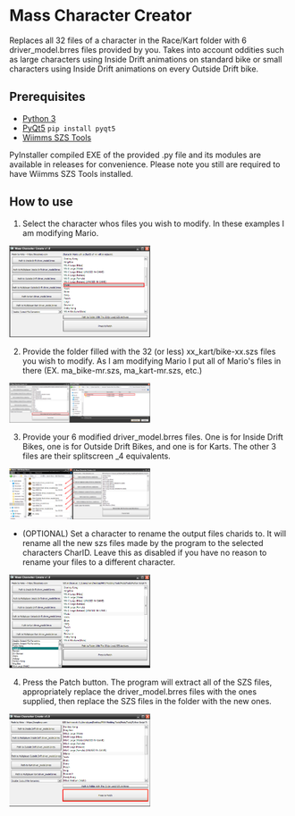 # Mass Character Creator
Replaces all 32 files of a character in the Race/Kart folder with 6 driver_model.brres files provided by you.
Takes into account oddities such as large characters using Inside Drift animations on standard bike or small characters using Inside Drift animations on every Outside Drift bike.

## Prerequisites
- [Python 3](https://www.python.org/downloads/release/python-3124/)
- [PyQt5](https://pypi.org/project/PyQt5) ```pip install pyqt5```
- [Wiimms SZS Tools](https://szs.wiimm.de/download.html)

PyInstaller compiled EXE of the provided .py file and its modules are available in releases for convenience. Please note you still are required to have Wiimms SZS Tools installed.

## How to use

1. Select the character whos files you wish to modify. In these examples I am modifying Mario.
<img src="tutorial/stp1.png" width="50%"/>

2. Provide the folder filled with the 32 (or less) xx_kart/bike-xx.szs files you wish to modify. As I am modifying Mario I put all of Mario's files in there (EX. ma_bike-mr.szs, ma_kart-mr.szs, etc.)
<img src="tutorial/stp2.png" width="50%"/>

3. Provide your 6 modified driver_model.brres files. One is for Inside Drift Bikes, one is for Outside Drift Bikes, and one is for Karts. The other 3 files are their splitscreen _4 equivalents.
<img src="tutorial/stp3.png" width="50%"/>

- (OPTIONAL) Set a character to rename the output files charids to. It will rename all the new szs files made by the program to the selected characters CharID.
Leave this as disabled if you have no reason to rename your files to a different character.
<img src="tutorial/opt.png" width="50%"/>

4. Press the Patch button. The program will extract all of the SZS files, appropriately replace the driver_model.brres files with the ones supplied, then replace the SZS files in the folder with the new ones.
<img src="tutorial/stp4.png" width="50%"/>
